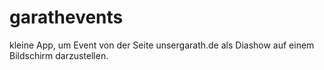 # garathevents

kleine App, um Event von der Seite unsergarath.de als Diashow auf einem Bildschirm darzustellen.